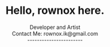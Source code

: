 <h1 align="center">Hello, rownox here.</h1>
<div align="center">
  Developer and Artist<br>
  Contact Me: rownox.ik@gmail.com<br>
  -----------------------<br>
</div>


